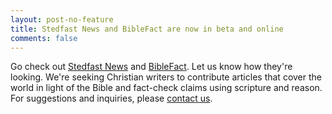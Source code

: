 ```yaml
---
layout: post-no-feature
title: Stedfast News and BibleFact are now in beta and online
comments: false
---
```


Go check out [Stedfast News](http://stedfastnews.com) and [BibleFact](http://biblefact.org).  Let us know how they're looking.  We're seeking Christian writers to contribute articles that cover the world in light of the Bible and fact-check claims using scripture and reason.  For suggestions and inquiries, please [contact us](/contact/).
